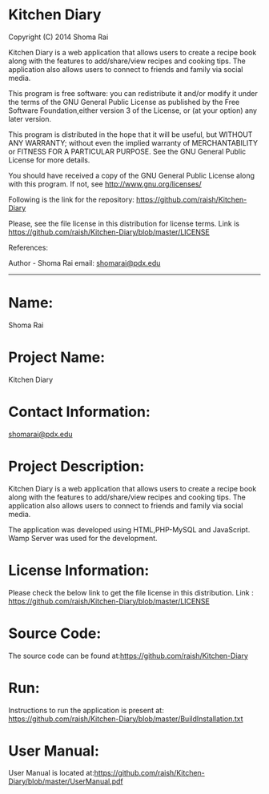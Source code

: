 Kitchen Diary
=============

 Copyright (C) 2014 Shoma Rai

 Kitchen Diary is a web application that allows users to create a recipe book along with the features to add/share/view recipes and cooking tips. The application also allows users to  connect to friends and family via social media.

 This program is free software: you can redistribute it and/or modify it under the terms of the 
 GNU General Public License as published by the Free Software Foundation,either version 3 of the 
 License, or (at your option) any later version.
 
 This program is distributed in the hope that it will be useful, but WITHOUT ANY WARRANTY; 
 without even the implied warranty of MERCHANTABILITY or FITNESS FOR A PARTICULAR PURPOSE. 
 See the GNU General Public License for more details.
 
 You should have received a copy of the GNU General Public License along with this program. 
 If not, see http://www.gnu.org/licenses/
 
 Following is the link for the repository: https://github.com/raish/Kitchen-Diary
 
 Please, see the file license in this distribution for license terms. Link is
 https://github.com/raish/Kitchen-Diary/blob/master/LICENSE
 
 References:
 
 Author - Shoma Rai
 email: shomarai@pdx.edu
 
**********************************************************************
Name:
======
Shoma Rai

Project Name:
============
Kitchen Diary

Contact Information:
=================
shomarai@pdx.edu

Project Description:
================
Kitchen Diary is a web application that allows users to create a recipe book along with the features to 
add/share/view recipes and cooking tips. The application also allows users to connect to friends and family via social media.

The application was developed using HTML,PHP-MySQL and JavaScript. Wamp Server was used for the development.

License Information:
================
Please check the below link to get the file license in this distribution.
Link :  https://github.com/raish/Kitchen-Diary/blob/master/LICENSE

Source Code:
=========
The source code can be found at:https://github.com/raish/Kitchen-Diary

Run:
=========
Instructions to run the application is present at: https://github.com/raish/Kitchen-Diary/blob/master/BuildInstallation.txt

User Manual:
=========
User Manual is located at:https://github.com/raish/Kitchen-Diary/blob/master/UserManual.pdf
